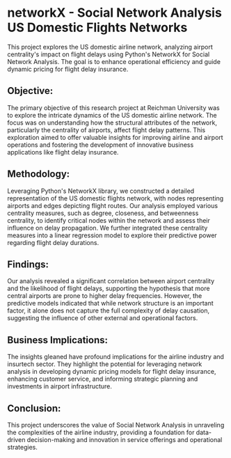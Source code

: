 # networkX - Social Network Analysis US Domestic Flights Networks
This project explores the US domestic airline network, analyzing airport centrality's impact on flight delays using Python's NetworkX for Social Network Analysis. The goal is to enhance operational efficiency and guide dynamic pricing for flight delay insurance.

## Objective:
The primary objective of this research project at Reichman University was to explore the intricate dynamics of the US domestic airline network. The focus was on understanding how the structural attributes of the network, particularly the centrality of airports, affect flight delay patterns. This exploration aimed to offer valuable insights for improving airline and airport operations and fostering the development of innovative business applications like flight delay insurance.

## Methodology:
Leveraging Python's NetworkX library, we constructed a detailed representation of the US domestic flights network, with nodes representing airports and edges depicting flight routes. Our analysis employed various centrality measures, such as degree, closeness, and betweenness centrality, to identify critical nodes within the network and assess their influence on delay propagation. We further integrated these centrality measures into a linear regression model to explore their predictive power regarding flight delay durations.

## Findings:
Our analysis revealed a significant correlation between airport centrality and the likelihood of flight delays, supporting the hypothesis that more central airports are prone to higher delay frequencies. However, the predictive models indicated that while network structure is an important factor, it alone does not capture the full complexity of delay causation, suggesting the influence of other external and operational factors.

## Business Implications:
The insights gleaned have profound implications for the airline industry and insurtech sector. They highlight the potential for leveraging network analysis in developing dynamic pricing models for flight delay insurance, enhancing customer service, and informing strategic planning and investments in airport infrastructure.

## Conclusion:
This project underscores the value of Social Network Analysis in unraveling the complexities of the airline industry, providing a foundation for data-driven decision-making and innovation in service offerings and operational strategies.
